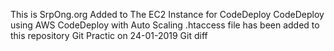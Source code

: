 This is SrpOng.org
Added to The EC2 Instance for CodeDeploy
CodeDeploy using AWS CodeDeploy with Auto Scaling
.htaccess file has been added to this repository
Git Practic on 24-01-2019
Git diff
